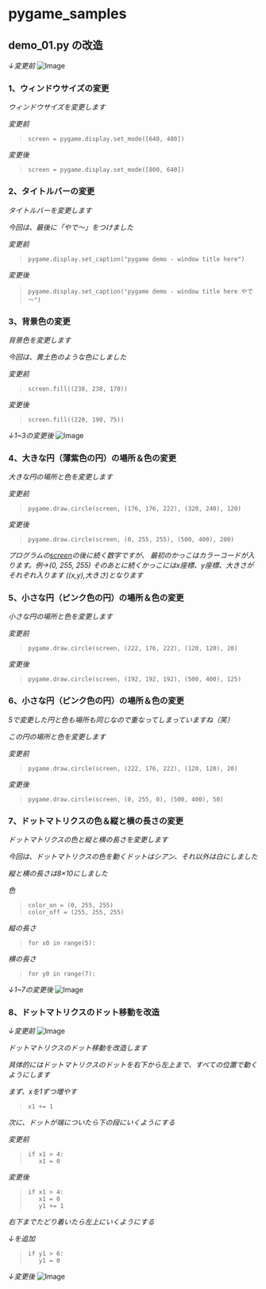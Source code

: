# pygame_samples
## demo_01.py の改造

*↓変更前*
![Image](https://github.com/user-attachments/assets/f4d60e5f-d257-4e7a-9b49-4a29a0051bd5)

### 1、ウィンドウサイズの変更

*ウィンドウサイズを変更します*

*変更前*
>~~~
>screen = pygame.display.set_mode([640, 480])
>~~~

*変更後*
>~~~
>screen = pygame.display.set_mode([800, 640])
>~~~

### 2、タイトルバーの変更

*タイトルバーを変更します*

*今回は、最後に「やで～」をつけました*

*変更前*
>~~~
>pygame.display.set_caption("pygame demo - window title here")
>~~~

*変更後*
>~~~
>pygame.display.set_caption("pygame demo - window title here やで～")
>~~~

### 3、背景色の変更

*背景色を変更します*

*今回は、黄土色のような色にしました*

*変更前*
>~~~
>screen.fill((238, 238, 170))
>~~~

*変更後*
>~~~
>screen.fill((220, 190, 75))
>~~~

*↓1~3の変更後*
![Image](https://github.com/user-attachments/assets/966b1bb2-bd4a-4e8b-8132-637857835587)

### 4、大きな円（薄紫色の円）の場所＆色の変更

*大きな円の場所と色を変更します*

*変更前*
>~~~
>pygame.draw.circle(screen, (176, 176, 222), (320, 240), 120)
>~~~

*変更後*
>~~~
>pygame.draw.circle(screen, (0, 255, 255), (500, 400), 200)
>~~~

*プログラムの<ins>screen</ins>の後に続く数字ですが、*
*最初のかっこはカラーコードが入ります。例→(0, 255, 255)*
*そのあとに続くかっこにはx座標、y座標、大きさがそれぞれ入ります*
*((x,y),大きさ)となります*

### 5、小さな円（ピンク色の円）の場所＆色の変更

*小さな円の場所と色を変更します*

*変更前*
>~~~
>pygame.draw.circle(screen, (222, 176, 222), (120, 120), 20)
>~~~

*変更後*
>~~~
>pygame.draw.circle(screen, (192, 192, 192), (500, 400), 125)
>~~~

### 6、小さな円（ピンク色の円）の場所＆色の変更

*5で変更した円と色も場所も同じなので重なってしまっていますね（笑）*

*この円の場所と色を変更します*

*変更前*
>~~~
>pygame.draw.circle(screen, (222, 176, 222), (120, 120), 20)
>~~~

*変更後*
>~~~
>pygame.draw.circle(screen, (0, 255, 0), (500, 400), 50)
>~~~

### 7、ドットマトリクスの色＆縦と横の長さの変更

*ドットマトリクスの色と縦と横の長さを変更します*

*今回は、ドットマトリクスの色を動くドットはシアン、それ以外は白にしました*

*縦と横の長さは8×10にしました*

*色*
>~~~
>color_on = (0, 255, 255)
>color_off = (255, 255, 255)
>~~~

*縦の長さ*
>~~~
>for x0 in range(5):
>~~~

*横の長さ*
>~~~
>for y0 in range(7):
>~~~

*↓1~7の変更後*
![Image](https://github.com/user-attachments/assets/03ee0265-4a93-477b-a665-ccfcfdd50b33)

### 8、ドットマトリクスのドット移動を改造

*↓変更前*
![Image](https://github.com/user-attachments/assets/bc66b103-f3f1-4975-91f8-518f76db3ff6)

*ドットマトリクスのドット移動を改造します*

*具体的にはドットマトリクスのドットを右下から左上まで、すべての位置で動くようにします*

*まず、xを1ずつ増やす*
>~~~
>x1 += 1
>~~~

*次に、ドットが端についたら下の段にいくようにする*

*変更前*
>~~~
>if x1 > 4:
>    x1 = 0
>~~~

*変更後*
>~~~
>if x1 > 4:
>    x1 = 0
>    y1 += 1
>~~~

*右下までたどり着いたら左上にいくようにする*

*↓を追加*
>~~~
>if y1 > 6:
>    y1 = 0
>~~~

*↓変更後*
![Image](https://github.com/user-attachments/assets/cb0aeea7-2caa-4144-9718-f821a8e35400)